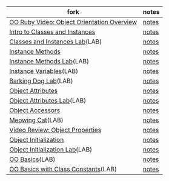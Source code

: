| fork | notes |
|---|---|
|[OO Ruby Video: Object Orientation Overview](forks/oo-ruby-video-object-orientation-overview)|[notes](forks/oo-ruby-video-object-orientation-overview/NOTES.md)|
|[Intro to Classes and Instances](forks/ruby-intro-to-classes-and-instances)|[notes](forks/ruby-intro-to-classes-and-instances/NOTES.md)|
|[Classes and Instances Lab](forks/classes-and-instances-lab-ruby-v-000)(LAB)|[notes](forks/classes-and-instances-lab-ruby-v-000/NOTES.md)|
|[Instance Methods](forks/instance-methods-readme-ruby)|[notes](forks/instance-methods-readme-ruby/NOTES.md)|
|[Instance Methods Lab](forks/instance-methods-lab-ruby-v-000)(LAB)|[notes](forks/instance-methods-lab-ruby-v-000/NOTES.md)|
|[Instance Variables](forks/ruby-instance-variables-lab-v-000)(LAB)|[notes](forks/ruby-instance-variables-lab-v-000/NOTES.md)|
|[Barking Dog Lab](forks/oo-barking-dog-v-000)(LAB)|[notes](forks/oo-barking-dog-v-000/NOTES.md)|
|[Object Attributes](forks/ruby-object-attrs-readme)|[notes](forks/ruby-object-attrs-readme/NOTES.md)|
|[Object Attributes Lab](forks/ruby-object-attributes-lab-v-000)(LAB)|[notes](forks/ruby-object-attributes-lab-v-000/NOTES.md)|
|[Object Accessors](forks/ruby-oo-macros-readme)|[notes](forks/ruby-oo-macros-readme/NOTES.md)|
|[Meowing Cat](forks/oo-meowing-cat-v-000)(LAB)|[notes](forks/oo-meowing-cat-v-000/NOTES.md)|
|[Video Review: Object Properties](forks/oo-ruby-video-review-object-properties)|[notes](forks/oo-ruby-video-review-object-properties/NOTES.md)|
|[Object Initialization](forks/ruby-initialization)|[notes](forks/ruby-initialization/NOTES.md)|
|[Object Initialization Lab](forks/ruby-object-initialize-lab-v-000)(LAB)|[notes](forks/ruby-object-initialize-lab-v-000/NOTES.md)|
|[OO Basics](forks/oo-basics-v-000)(LAB)|[notes](forks/oo-basics-v-000/NOTES.md)|
|[OO Basics with Class Constants](forks/oo-basics-with-class-constants-v-000)(LAB)|[notes](forks/oo-basics-with-class-constants-v-000/NOTES.md)|
